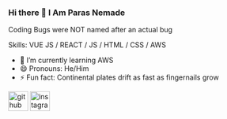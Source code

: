 ### Hi there 👋 I Am Paras Nemade

Coding Bugs were NOT named after an actual bug

Skills: VUE JS / REACT / JS / HTML / CSS / AWS

- 🌱 I’m currently learning AWS 
- 😄 Pronouns: He/Him 
- ⚡ Fun fact: Continental plates drift as fast as fingernails grow 


[<img src='https://cdn.jsdelivr.net/npm/simple-icons@3.0.1/icons/github.svg' alt='github' height='40'>](https://github.com/parasx)  [<img src='https://cdn.jsdelivr.net/npm/simple-icons@3.0.1/icons/instagram.svg' alt='instagram' height='40'>](https://www.instagram.com/paras._.13/)  
